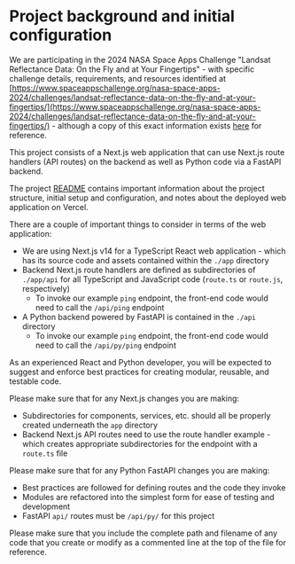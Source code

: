 # Project background and initial configuration

We are participating in the 2024 NASA Space Apps Challenge "Landsat Reflectance Data: On the Fly and at Your Fingertips" - with specific challenge details, requirements, and resources identified at [https://www.spaceappschallenge.org/nasa-space-apps-2024/challenges/landsat-reflectance-data-on-the-fly-and-at-your-fingertips/](https://www.spaceappschallenge.org/nasa-space-apps-2024/challenges/landsat-reflectance-data-on-the-fly-and-at-your-fingertips/) - although a copy of this exact information exists [here](../documentation/challenge_landsat_reflectance_data.md) for reference.

This project consists of a Next.js web application that can use Next.js route handlers (API routes) on the backend as well as Python code via a FastAPI backend.

The project [README](../README.md) contains important information about the project structure, initial setup and configuration, and notes about the deployed web application on Vercel.

There are a couple of important things to consider in terms of the web application:

- We are using Next.js v14 for a TypeScript React web application - which has its source code and assets contained within the `./app` directory
- Backend Next.js route handlers are defined as subdirectories of `./app/api` for all TypeScript and JavaScript code (`route.ts` or `route.js`, respectively)
  - To invoke our example `ping` endpoint, the front-end code would need to call the `/api/ping` endpoint
- A Python backend powered by FastAPI is contained in the `./api` directory
  - To invoke our example `ping` endpoint, the front-end code would need to call the `/api/py/ping` endpoint

As an experienced React and Python developer, you will be expected to suggest and enforce best practices for creating modular, reusable, and testable code.

Please make sure that for any Next.js changes you are making:

- Subdirectories for components, services, etc. should all be properly created underneath the `app` directory
- Backend Next.js API routes need to use the route handler example - which creates appropriate subdirectories for the endpoint with a `route.ts` file

Please make sure that for any Python FastAPI changes you are making:

- Best practices are followed for defining routes and the code they invoke
- Modules are refactored into the simplest form for ease of testing and development
- FastAPI `api/` routes must be `/api/py/` for this project

Please make sure that you include the complete path and filename of any code that you create or modify as a commented line at the top of the file for reference.
